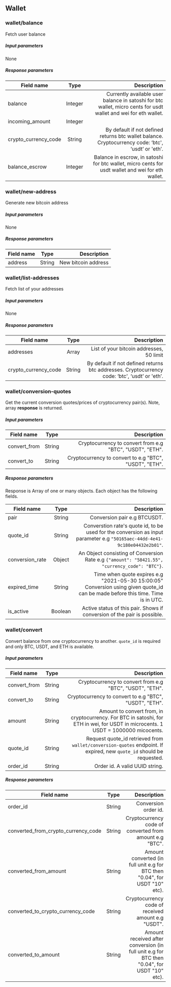 ## Wallet

### wallet/balance

Fetch user balance

##### Input parameters

None

##### Response parameters

| Field name    | Type          | Description                                            |
| ------------- | :------------:| ------------------------------------------------------:|
| balance       | Integer       | Currently available user balance in satoshi for btc wallet, micro cents for usdt wallet and wei for eth wallet.           |
| incoming_amount    | Integer        |                           |
| crypto_currency_code | String | By default if not defined returns btc wallet balance. Cryptocurrency code: ‘btc', ‘usdt’ or 'eth’. |
| balance_escrow | Integer | Balance in escrow, in satoshi for btc wallet, micro cents for usdt wallet and wei for eth wallet. |

### wallet/new-address

Generate new bitcoin address

##### Input parameters

None

##### Response parameters

| Field name    | Type          | Description                                            |
| ------------- | :------------:| ------------------------------------------------------:|
| address       | String       | New bitcoin address       |

### wallet/list-addresses

Fetch list of your addresses

##### Input parameters

None

##### Response parameters

| Field name    | Type          | Description                                            |
| ------------- | :------------:| ------------------------------------------------------:|
| addresses     | Array         | List of your bitcoin addresses, 50 limit       |
| crypto_currency_code | String | By default if not defined returns btc  addresses. Cryptocurrency code: ‘btc', ‘usdt’ or 'eth’. |

### wallet/conversion-quotes

Get the current conversion quotes/prices of cryptocurrency pair(s).
Note, array **response** is returned.

##### Input parameters

| Field name    | Type          | Description                                            |
| ------------- | :------------:| ------------------------------------------------------:|
| convert_from     | String         | Cryptocurrency to convert from e.g "BTC", "USDT", "ETH". |
| convert_to | String | Cryptocurrency to convert to e.g "BTC", "USDT", "ETH". |

##### Response parameters

Response is Array of one or many objects. Each object has the following fields.

| Field name    | Type          | Description                                            |
| ------------- | :------------:| ------------------------------------------------------:|
| pair     | String         |Conversion pair e.g BTCUSDT.       |
| quote_id | String | Converstion rate's quote id, to be used for the conversion as input parameter e.g `"50165aec-44dd-4e41-9c180e04432e2b01"`. |
| conversion_rate | Object | An Object consisting of Conversion Rate e.g `{"amount": "58421.55", "currency_code": "BTC"}`. |
| expired_time | String | Time when quote expires e.g "2021-05-30 15:00:05" Conversion using given quote_id can be made before this time. Time is in UTC. |
| is_active | Boolean | Active status of this pair. Shows if conversion of the pair is possible. |

### wallet/convert

Convert balance from one cryptocurrency to another. `quote_id` is required and only BTC, USDT, and ETH is available.

##### Input parameters

| Field name    | Type          | Description                                            |
| ------------- | :------------:| ------------------------------------------------------:|
| convert_from     | String         | Cryptocurrency to convert from e.g "BTC", "USDT", "ETH". |
| convert_to | String | Cryptocurrency to convert to e.g "BTC", "USDT", "ETH". |
| amount | String | Amount to convert from, in cryptocurrency. For BTC in satoshi, for ETH in wei, for USDT in microcents. 1 USDT = 1000000 micocents. |
| quote_id | String | Request quote_id retrieved from `wallet/conversion-quotes` endpoint. If expired, new `quote_id` should be requested. |
| order_id | String | Order id. A valid UUID string. |

##### Response parameters

| Field name    | Type          | Description                                            |
| ------------- | :------------:| ------------------------------------------------------:|
| order_id     | String         | Conversion order id.      |
| converted_from_crypto_currency_code | String | Cryptocurrency code of converted from amount e.g "BTC". |
| converted_from_amount | String | Amount converted (in full unit e.g for BTC then "0.04", for USDT "10" etc). |
| converted_to_crypto_currency_code | String | Cryptocurrency code of received amount e.g "USDT". |
| converted_to_amount | String | Amount received after conversion (in full unit e.g for BTC then "0.04", for USDT "10" etc). |
